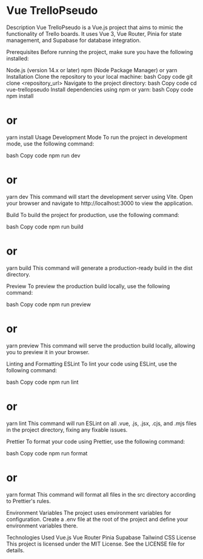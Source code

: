 # Vue TrelloPseudo
Description
Vue TrelloPseudo is a Vue.js project that aims to mimic the functionality of Trello boards. It uses Vue 3, Vue Router, Pinia for state management, and Supabase for database integration.

Prerequisites
Before running the project, make sure you have the following installed:

Node.js (version 14.x or later)
npm (Node Package Manager) or yarn
Installation
Clone the repository to your local machine:
bash
Copy code
git clone <repository_url>
Navigate to the project directory:
bash
Copy code
cd vue-trellopseudo
Install dependencies using npm or yarn:
bash
Copy code
npm install
# or
yarn install
Usage
Development Mode
To run the project in development mode, use the following command:

bash
Copy code
npm run dev
# or
yarn dev
This command will start the development server using Vite. Open your browser and navigate to http://localhost:3000 to view the application.

Build
To build the project for production, use the following command:

bash
Copy code
npm run build
# or
yarn build
This command will generate a production-ready build in the dist directory.

Preview
To preview the production build locally, use the following command:

bash
Copy code
npm run preview
# or
yarn preview
This command will serve the production build locally, allowing you to preview it in your browser.

Linting and Formatting
ESLint
To lint your code using ESLint, use the following command:

bash
Copy code
npm run lint
# or
yarn lint
This command will run ESLint on all .vue, .js, .jsx, .cjs, and .mjs files in the project directory, fixing any fixable issues.

Prettier
To format your code using Prettier, use the following command:

bash
Copy code
npm run format
# or
yarn format
This command will format all files in the src directory according to Prettier's rules.

Environment Variables
The project uses environment variables for configuration. Create a .env file at the root of the project and define your environment variables there.

Technologies Used
Vue.js
Vue Router
Pinia
Supabase
Tailwind CSS
License
This project is licensed under the MIT License. See the LICENSE file for details.

